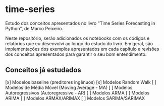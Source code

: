 # time-series

Estudo dos conceitos apresentados no livro "Time Series Forecasting in Python", de Marco Peixeiro. 

Neste repositório, serão adicionados os notebooks com os códigos e relatórios que eu desenvolvi ao longo do estudo do livro. Em geral, são implementações dos exemplos apresentados em cada capítulo e revisões dos conceitos apresentados para garantir o seu bom entendimento.

## Conceitos já estudados

[x] Modelos baseline (preditores ingênuos)
[x] Modelos Random Walk
[ ] Modelos de Média Móvel (Moving Average - MA)
[ ] Modelos Autoregressivos (Autoregressive - AR)
[ ] Modelos ARMA
[ ] Modelos ARIMA
[ ] Modelos ARMAX/ARIMAX
[ ] Modelos SARIMA/SARIMAX
